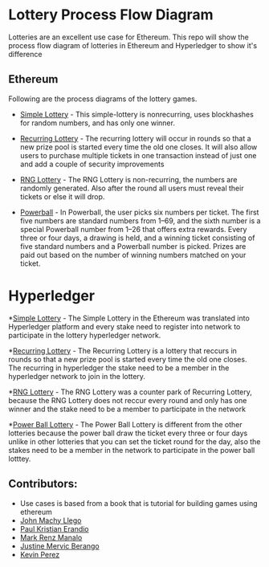 # Lottery Process Flow Diagram

Lotteries are an excellent use case for Ethereum. This repo will show the process flow diagram of lotteries in Ethereum and Hyperledger to show it's difference

## Ethereum
Following are the process diagrams of the lottery games.

* [Simple Lottery](https://github.com/johnmackyllego/lottery/blob/master/ethereum/simple-lottery/Simple-lottery.jpg) - This simple-lottery is nonrecurring, uses blockhashes for random numbers, and has only
one winner.

* [Recurring Lottery](https://github.com/johnmackyllego/lottery/blob/master/ethereum/recurring/RecurringLottery(eth).jpg) - The
recurring lottery will occur in rounds so that a new prize pool is started every
time the old one closes. It will also allow users to purchase multiple
tickets in one transaction instead of just one and add a couple of security
improvements

* [RNG Lottery](https://github.com/johnmackyllego/lottery/blob/master/ethereum/rng%20lottery/RNG%20Lotter.jpg) - The RNG Lottery is non-recurring, the numbers are randomly generated. Also after the round all users must reveal their tickets or else it will drop.


* [Powerball](https://github.com/johnmackyllego/lottery/blob/master/ethereum/powerball/Ethereum-PowerBall-Flow-Design.jpg) - In Powerball, the user picks six numbers per ticket. The first five
numbers are standard numbers from 1–69, and the sixth number is a
special Powerball number from 1–26 that offers extra rewards. Every three
or four days, a drawing is held, and a winning ticket consisting of five
standard numbers and a Powerball number is picked. Prizes are paid out
based on the number of winning numbers matched on your ticket.

# Hyperledger



*[Simple Lottery](https://github.com/johnmackyllego/lottery/blob/master/hyperledger/simple-lottery/hyperledger-simple-lottery.jpg) - The Simple Lottery in the Ethereum was translated into Hyperledger platform and every stake need to register into network to participate in the lottery hyperledger network.

*[Recurring Lottery](https://github.com/johnmackyllego/lottery/blob/master/hyperledger/Recurring/Recurring%20Hyper.jpg)  - The Recurring Lottery is a lottery that reccurs in rounds so that a new prize pool is started every time the old one closes.  The recurring in hyperledger the stake need to be a member in the hyperledger network to join in the lottery.

*[RNG Lottery](https://raw.githubusercontent.com/johnmackyllego/lottery/master/hyperledger/RNG-Lottery/RNG.jpg) - The RNG Lottery was a counter park of Recurring Lottery, because the RNG Lottery does not reccur every round and only has one winner and the stake need to be a member to participate in the network

*[Power Ball Lottery](https://github.com/johnmackyllego/lottery/tree/master/hyperledger/powerball) - The Power Ball Lottery is different from the other lotteries because the power ball draw the ticket every three or four days unlike in other lotteries that you can set the ticket round for the day, also the stakes need to be a member in the network to participate in the power ball lotttey.




## Contributors:

* Use cases is based from a book that is tutorial for building games using ethereum
* [John Machy Llego](https://github.com/johnmackyllego) 
* [Paul Kristian Erandio](https://github.com/tensaipaul) 
* [Mark Renz Manalo](https://github.com/mark-renz)
* [Justine Mervic Berango](https://github.com/hustino)
* [Kevin Perez](https://github.com/kvzprz)

